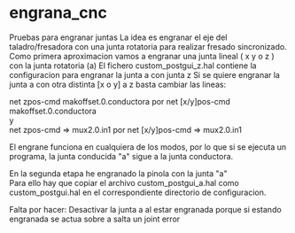 # engrana_cnc
Pruebas para engranar juntas
La idea es engranar el eje del taladro/fresadora con una junta rotatoria para realizar fresado sincronizado.
Como primera aproximacion vamos a engranar una junta lineal ( x y o z ) con la junta rotatoria (a)
El fichero custom_postgui_z.hal contiene la configuracion para engranar la junta a con junta z 
Si se quiere engranar la junta a con otra distinta [x o y] a z basta cambiar las lineas:

net zpos-cmd makoffset.0.conductora por net [x/y]pos-cmd makoffset.0.conductora </br>
y </br>
net zpos-cmd => mux2.0.in1 por net [x/y]pos-cmd => mux2.0.in1

El engrane funciona en cualquiera de los modos, por lo que si se ejecuta un programa, la junta conducida "a" sigue a la junta conductora.

En la segunda etapa he engranado la pinola con la junta "a" </br>
Para ello hay que copiar el archivo custom_postgui_a.hal como custom_postgui.hal en el correspondiente directorio de configuracion.

Falta por hacer:
Desactivar la junta a al estar engranada porque si estando engranada se actua sobre a salta un joint error

